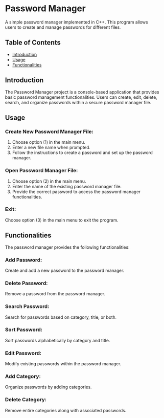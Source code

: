 # Password Manager

A simple password manager implemented in C++. This program allows users to create and manage passwords for different files.

## Table of Contents

- [Introduction](#introduction)
- [Usage](#usage)
- [Functionalities](#functionalities)

## Introduction

The Password Manager project is a console-based application that provides basic password management functionalities. Users can create, edit, delete, search, and organize passwords within a secure password manager file.

## Usage

### Create New Password Manager File:

1. Choose option (1) in the main menu.
2. Enter a new file name when prompted.
3. Follow the instructions to create a password and set up the password manager.

### Open Password Manager File:

1. Choose option (2) in the main menu.
2. Enter the name of the existing password manager file.
3. Provide the correct password to access the password manager functionalities.

### Exit:

Choose option (3) in the main menu to exit the program.

## Functionalities

The password manager provides the following functionalities:

### Add Password:

Create and add a new password to the password manager.

### Delete Password:

Remove a password from the password manager.

### Search Password:

Search for passwords based on category, title, or both.

### Sort Password:

Sort passwords alphabetically by category and title.

### Edit Password:

Modify existing passwords within the password manager.

### Add Category:

Organize passwords by adding categories.

### Delete Category:

Remove entire categories along with associated passwords.
